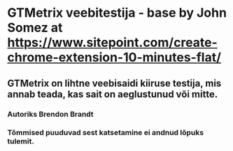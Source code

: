 # GTMetrix veebitestija - base by John Somez at https://www.sitepoint.com/create-chrome-extension-10-minutes-flat/

## GTMetrix on lihtne veebisaidi kiiruse testija, mis annab teada, kas sait on aeglustunud või mitte.

### Autoriks Brendon Brandt

### Tõmmised puuduvad sest katsetamine ei andnud lõpuks tulemit.